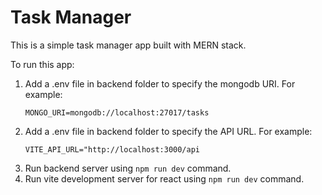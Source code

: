 # Task Manager

This is a simple task manager app built with MERN stack.

To run this app:

1. Add a .env file in backend folder to specify the mongodb URI. For example:
   ```
   MONGO_URI=mongodb://localhost:27017/tasks
   ```
1. Add a .env file in backend folder to specify the API URL. For example:
   ```
   VITE_API_URL="http://localhost:3000/api
   ```
1. Run backend server using ```npm run dev``` command.
1. Run vite development server for react using ```npm run dev``` command.
